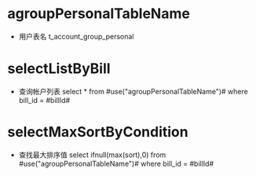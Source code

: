 agroupPersonalTableName
===
* 用户表名
	t_account_group_personal
	
selectListByBill
===
* 查询帐户列表
	select * from #use("agroupPersonalTableName")#
	where
	bill_id = #billId#
	
selectMaxSortByCondition
===
* 查找最大排序值
	select ifnull(max(sort),0) from #use("agroupPersonalTableName")#
	where
	bill_id = #billId#
	